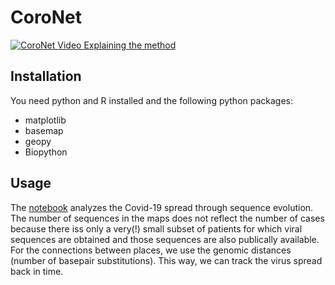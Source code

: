# CoroNet

[![CoroNet Video Explaining the method](http://img.youtube.com/vi/D_jKHQ0AHQA/0.jpg)](http://www.youtube.com/watch?v=D_jKHQ0AHQA)

## Installation
You need python and R installed and the following python packages:
* matplotlib
* basemap
* geopy
* Biopython

## Usage
The [notebook](investigate_spread.ipynb) analyzes the Covid-19 spread through sequence evolution. The number of sequences in the maps does not reflect the number of cases because there iss only a very(!) small subset of patients for which viral sequences are obtained and those sequences are also publically available.
For the connections between places, we use the genomic distances (number of basepair substitutions). This way, we can track the virus spread back in time.
